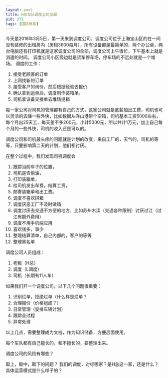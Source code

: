 ```yaml
---
layout: post
title: H总车队调度公司见闻
pid: 271
tags: [国际贸易]
---
```


今天是2018年3月5日，第一天来到调度公司，调度公司位于上海宝山区的在一间没有装修的出租房内（房租3600每月），所有设备都是最简单的，两个办公桌，两台电脑还有打印机就是这家调度公司的全部，调度公司上午很忙，下午基本上就是消遣的时间。
调度公司小区旁边就是货车停车场，停车场的不远处就是一个堆场。
调度的工作：
1. 接受老顾客的订单
2. 上网找新的订单
3. 接受客户的询价，然后根据经验去报价
4. 确认拿到运单后，调度制作装箱单。
5. 司机拿设备交接单去堆场提箱

每一家公司对司机的管理都有自己的方式，这家公司就是底薪加出工费，司机也可以灵活的去赚一些外快，比如数据从洋山港带个空箱，司机基本工资5000左右，每个月出25天工，每天差不多200元，小计5000元，所以共计1万元，加上自己每个月的一些外快，司机的收入还是可以的。

调度公司和司机最头疼的问题就是计划的改变，来自工厂的，天气的，司机的等等，只要影响第二天的计划，他们都讨厌。

在整个过程中，我们发现司机调度会
1. 跟踪当前车子的位置，
2. 司机是否偷油，
3. 打印装箱单，
4. 给司机发出车费，结算工资，
5. 邮寄装箱单和出工费。
6. 调度不喜欢拼箱
7. 调度厌恶工厂不及时做箱
8. 调度讨厌去交通不方便的地方，比如苏州木渎（交通各种限制）讨厌过江（过江有额外费用）
9. 调度不用手机端应用
10. 喜欢钱多，事少
11. 整理结算清单，自己内部的，客户的等等
12. 整理黑名单

调度公司人员组成：
1. 老板（H总）
2. 调度（L调度）
3. 司机（长期有11人车）

如果我们开一个调度公司，以下几个问题很重要：
1. 识别烂单，拒绝烂单（什么样是烂单？
2. 合理报价（价格组成？）
3. 日常管理（安排车辆计划）
4. 跟踪全过程
5. 异常处理

以上几点，需要整理成为文档，作为知识储备，方便后面使用。

每个车队都有自己擅长的，和不擅长的，要整理出来。

调度公司的风险有哪些？

取上，取中，取下的问题？
我们的调度，对标哪家？是H总这一家，还是什么？具体运营模式是什么样子的？
